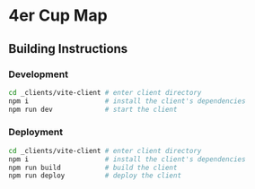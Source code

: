 # 4er Cup Map

## Building Instructions

### Development

```bash
cd _clients/vite-client # enter client directory
npm i                   # install the client's dependencies
npm run dev             # start the client
```

### Deployment

```bash
cd _clients/vite-client # enter client directory
npm i                   # install the client's dependencies
npm run build           # build the client
npm run deploy          # deploy the client
```
